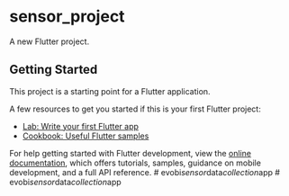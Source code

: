 # sensor_project

A new Flutter project.

## Getting Started

This project is a starting point for a Flutter application.

A few resources to get you started if this is your first Flutter project:

- [Lab: Write your first Flutter app](https://docs.flutter.dev/get-started/codelab)
- [Cookbook: Useful Flutter samples](https://docs.flutter.dev/cookbook)

For help getting started with Flutter development, view the
[online documentation](https://docs.flutter.dev/), which offers tutorials,
samples, guidance on mobile development, and a full API reference.
#   e v o b i _ s e n s o r _ d a t a _ c o l l e c t i o n _ a p p  
 #   e v o b i _ s e n s o r _ d a t a _ c o l l e c t i o n _ a p p  
 